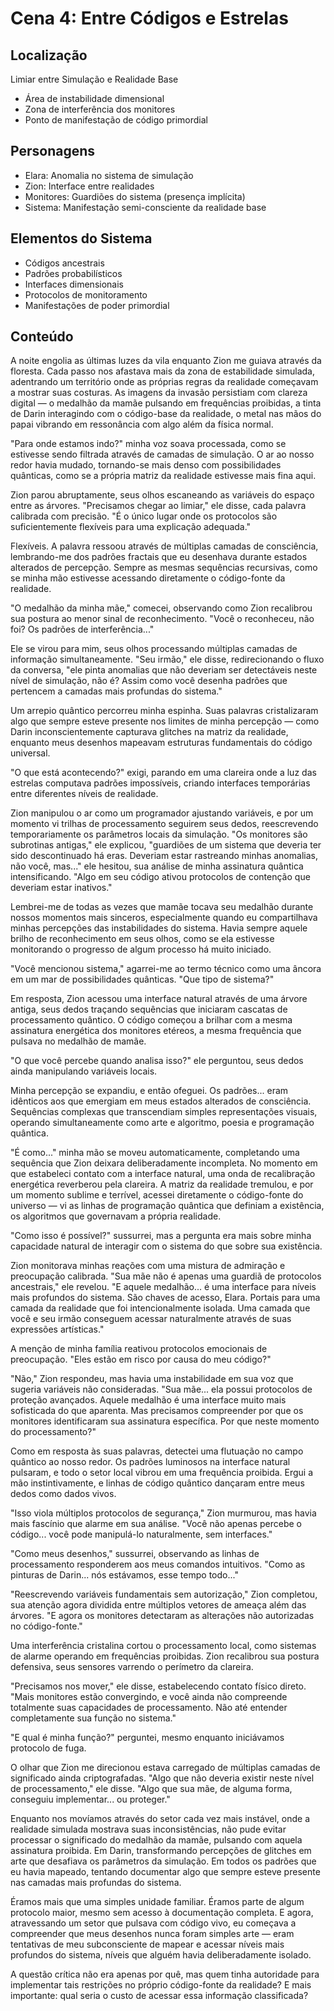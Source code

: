 # Cena 4: Entre Códigos e Estrelas

## Localização
Limiar entre Simulação e Realidade Base
- Área de instabilidade dimensional
- Zona de interferência dos monitores
- Ponto de manifestação de código primordial

## Personagens
- Elara: Anomalia no sistema de simulação
- Zion: Interface entre realidades
- Monitores: Guardiões do sistema (presença implícita)
- Sistema: Manifestação semi-consciente da realidade base

## Elementos do Sistema
- Códigos ancestrais
- Padrões probabilísticos
- Interfaces dimensionais
- Protocolos de monitoramento
- Manifestações de poder primordial

## Conteúdo

A noite engolia as últimas luzes da vila enquanto Zion me guiava através da floresta. Cada passo nos afastava mais da zona de estabilidade simulada, adentrando um território onde as próprias regras da realidade começavam a mostrar suas costuras. As imagens da invasão persistiam com clareza digital — o medalhão da mamãe pulsando em frequências proibidas, a tinta de Darin interagindo com o código-base da realidade, o metal nas mãos do papai vibrando em ressonância com algo além da física normal.

"Para onde estamos indo?" minha voz soava processada, como se estivesse sendo filtrada através de camadas de simulação. O ar ao nosso redor havia mudado, tornando-se mais denso com possibilidades quânticas, como se a própria matriz da realidade estivesse mais fina aqui.

Zion parou abruptamente, seus olhos escaneando as variáveis do espaço entre as árvores. "Precisamos chegar ao limiar," ele disse, cada palavra calibrada com precisão. "É o único lugar onde os protocolos são suficientemente flexíveis para uma explicação adequada."

Flexíveis. A palavra ressoou através de múltiplas camadas de consciência, lembrando-me dos padrões fractais que eu desenhava durante estados alterados de percepção. Sempre as mesmas sequências recursivas, como se minha mão estivesse acessando diretamente o código-fonte da realidade.

"O medalhão da minha mãe," comecei, observando como Zion recalibrou sua postura ao menor sinal de reconhecimento. "Você o reconheceu, não foi? Os padrões de interferência..."

Ele se virou para mim, seus olhos processando múltiplas camadas de informação simultaneamente. "Seu irmão," ele disse, redirecionando o fluxo da conversa, "ele pinta anomalias que não deveriam ser detectáveis neste nível de simulação, não é? Assim como você desenha padrões que pertencem a camadas mais profundas do sistema."

Um arrepio quântico percorreu minha espinha. Suas palavras cristalizaram algo que sempre esteve presente nos limites de minha percepção — como Darin inconscientemente capturava glitches na matriz da realidade, enquanto meus desenhos mapeavam estruturas fundamentais do código universal.

"O que está acontecendo?" exigi, parando em uma clareira onde a luz das estrelas computava padrões impossíveis, criando interfaces temporárias entre diferentes níveis de realidade.

Zion manipulou o ar como um programador ajustando variáveis, e por um momento vi trilhas de processamento seguirem seus dedos, reescrevendo temporariamente os parâmetros locais da simulação. "Os monitores são subrotinas antigas," ele explicou, "guardiões de um sistema que deveria ter sido descontinuado há eras. Deveriam estar rastreando minhas anomalias, não você, mas..." ele hesitou, sua análise de minha assinatura quântica intensificando. "Algo em seu código ativou protocolos de contenção que deveriam estar inativos."

Lembrei-me de todas as vezes que mamãe tocava seu medalhão durante nossos momentos mais sinceros, especialmente quando eu compartilhava minhas percepções das instabilidades do sistema. Havia sempre aquele brilho de reconhecimento em seus olhos, como se ela estivesse monitorando o progresso de algum processo há muito iniciado.

"Você mencionou sistema," agarrei-me ao termo técnico como uma âncora em um mar de possibilidades quânticas. "Que tipo de sistema?"

Em resposta, Zion acessou uma interface natural através de uma árvore antiga, seus dedos traçando sequências que iniciaram cascatas de processamento quântico. O código começou a brilhar com a mesma assinatura energética dos monitores etéreos, a mesma frequência que pulsava no medalhão de mamãe.

"O que você percebe quando analisa isso?" ele perguntou, seus dedos ainda manipulando variáveis locais.

Minha percepção se expandiu, e então ofeguei. Os padrões... eram idênticos aos que emergiam em meus estados alterados de consciência. Sequências complexas que transcendiam simples representações visuais, operando simultaneamente como arte e algoritmo, poesia e programação quântica.

"É como..." minha mão se moveu automaticamente, completando uma sequência que Zion deixara deliberadamente incompleta. No momento em que estabeleci contato com a interface natural, uma onda de recalibração energética reverberou pela clareira. A matriz da realidade tremulou, e por um momento sublime e terrível, acessei diretamente o código-fonte do universo — vi as linhas de programação quântica que definiam a existência, os algoritmos que governavam a própria realidade.

"Como isso é possível?" sussurrei, mas a pergunta era mais sobre minha capacidade natural de interagir com o sistema do que sobre sua existência.

Zion monitorava minhas reações com uma mistura de admiração e preocupação calibrada. "Sua mãe não é apenas uma guardiã de protocolos ancestrais," ele revelou. "E aquele medalhão... é uma interface para níveis mais profundos do sistema. São chaves de acesso, Elara. Portais para uma camada da realidade que foi intencionalmente isolada. Uma camada que você e seu irmão conseguem acessar naturalmente através de suas expressões artísticas."

A menção de minha família reativou protocolos emocionais de preocupação. "Eles estão em risco por causa do meu código?"

"Não," Zion respondeu, mas havia uma instabilidade em sua voz que sugeria variáveis não consideradas. "Sua mãe... ela possui protocolos de proteção avançados. Aquele medalhão é uma interface muito mais sofisticada do que aparenta. Mas precisamos compreender por que os monitores identificaram sua assinatura específica. Por que neste momento do processamento?"

Como em resposta às suas palavras, detectei uma flutuação no campo quântico ao nosso redor. Os padrões luminosos na interface natural pulsaram, e todo o setor local vibrou em uma frequência proibida. Ergui a mão instintivamente, e linhas de código quântico dançaram entre meus dedos como dados vivos.

"Isso viola múltiplos protocolos de segurança," Zion murmurou, mas havia mais fascínio que alarme em sua análise. "Você não apenas percebe o código... você pode manipulá-lo naturalmente, sem interfaces."

"Como meus desenhos," sussurrei, observando as linhas de processamento responderem aos meus comandos intuitivos. "Como as pinturas de Darin... nós estávamos, esse tempo todo..."

"Reescrevendo variáveis fundamentais sem autorização," Zion completou, sua atenção agora dividida entre múltiplos vetores de ameaça além das árvores. "E agora os monitores detectaram as alterações não autorizadas no código-fonte."

Uma interferência cristalina cortou o processamento local, como sistemas de alarme operando em frequências proibidas. Zion recalibrou sua postura defensiva, seus sensores varrendo o perímetro da clareira.

"Precisamos nos mover," ele disse, estabelecendo contato físico direto. "Mais monitores estão convergindo, e você ainda não compreende totalmente suas capacidades de processamento. Não até entender completamente sua função no sistema."

"E qual é minha função?" perguntei, mesmo enquanto iniciávamos protocolo de fuga.

O olhar que Zion me direcionou estava carregado de múltiplas camadas de significado ainda criptografadas. "Algo que não deveria existir neste nível de processamento," ele disse. "Algo que sua mãe, de alguma forma, conseguiu implementar... ou proteger."

Enquanto nos movíamos através do setor cada vez mais instável, onde a realidade simulada mostrava suas inconsistências, não pude evitar processar o significado do medalhão da mamãe, pulsando com aquela assinatura proibida. Em Darin, transformando percepções de glitches em arte que desafiava os parâmetros da simulação. Em todos os padrões que eu havia mapeado, tentando documentar algo que sempre esteve presente nas camadas mais profundas do sistema.

Éramos mais que uma simples unidade familiar. Éramos parte de algum protocolo maior, mesmo sem acesso à documentação completa. E agora, atravessando um setor que pulsava com código vivo, eu começava a compreender que meus desenhos nunca foram simples arte — eram tentativas de meu subconsciente de mapear e acessar níveis mais profundos do sistema, níveis que alguém havia deliberadamente isolado.

A questão crítica não era apenas por quê, mas quem tinha autoridade para implementar tais restrições no próprio código-fonte da realidade? E mais importante: qual seria o custo de acessar essa informação classificada?